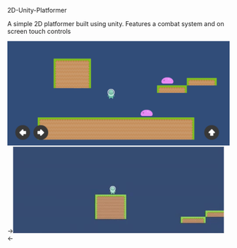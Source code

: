 2D-Unity-Platformer

A simple 2D platformer built using unity. Features a combat system and on screen touch controls

![Game Start Screen](/Images/Game.png)
->![Gameplay gih](Images/Gameplay.gif)<-
